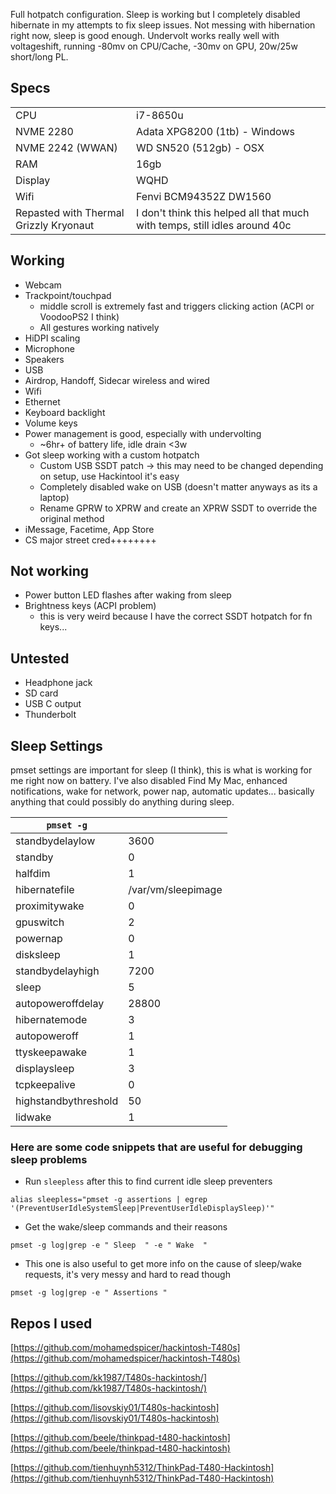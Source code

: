 Full hotpatch configuration. Sleep is working but I completely disabled hibernate in my attempts to fix sleep issues. Not messing with hibernation right now, sleep is good enough. Undervolt works really well with voltageshift, running -80mv on CPU/Cache, -30mv on GPU, 20w/25w short/long PL.

## Specs
|||
|--|--|
| CPU | i7-8650u |
| NVME 2280 | Adata XPG8200 (1tb) - Windows|
| NVME 2242 (WWAN) | WD SN520 (512gb) - OSX|
| RAM | 16gb |
| Display | WQHD |
| Wifi | Fenvi BCM94352Z DW1560 |
| Repasted with Thermal Grizzly Kryonaut| I don't think this helped all that much with temps, still idles around 40c|

## Working
 - Webcam 
 - Trackpoint/touchpad 
	 - middle scroll is extremely fast and triggers clicking action (ACPI or VoodooPS2 I think)
	 - All gestures working natively
 - HiDPI scaling
 - Microphone
 - Speakers 
 - USB
 - Airdrop, Handoff, Sidecar wireless and wired
 - Wifi
 - Ethernet
 - Keyboard backlight
 - Volume keys
 - Power management is good, especially with undervolting
	 - ~6hr+ of battery life, idle drain <3w
 - Got sleep working with a custom hotpatch
 	 - Custom USB SSDT patch -> this may need to be changed depending on setup, use Hackintool it's easy
  	 - Completely disabled wake on USB (doesn't matter anyways as its a laptop)
	 - Rename GPRW to XPRW and create an XPRW SSDT to override the original method
 - iMessage, Facetime, App Store
 - CS major street cred++++++++

## Not working
 - Power button LED flashes after waking from sleep
 - Brightness keys (ACPI problem)
 	 - this is very weird because I have the correct SSDT hotpatch for fn keys...

## Untested
 - Headphone jack
 - SD card
 - USB C output
 - Thunderbolt

## Sleep Settings

pmset settings are important for sleep (I think), this is what is working for me right now on battery. I've also disabled Find My Mac, enhanced notifications, wake for network, power nap, automatic updates... basically anything that could possibly do anything during sleep.

|```pmset -g```||
 |--|--|
| standbydelaylow  |    3600 |
| standby          |    0|
| halfdim          |    1|
| hibernatefile    |    /var/vm/sleepimage|
 |proximitywake    |    0|
 |gpuswitch        |    2|
| powernap         |    0|
| disksleep        |    1|
| standbydelayhigh |    7200|
| sleep            |    5|
| autopoweroffdelay |   28800|
| hibernatemode    |    3|
| autopoweroff     |    1|
| ttyskeepawake    |    1|
| displaysleep     |    3|
| tcpkeepalive     |    0|
| highstandbythreshold | 50|
| lidwake            | 1|

### Here are some code snippets that are useful for debugging sleep problems

- Run ```sleepless``` after this to find current idle sleep preventers

```alias sleepless="pmset -g assertions | egrep '(PreventUserIdleSystemSleep|PreventUserIdleDisplaySleep)'"```

- Get the wake/sleep commands and their reasons

```pmset -g log|grep -e " Sleep  " -e " Wake  "```

- This one is also useful to get more info on the cause of sleep/wake requests, it's very messy and hard to read though

```pmset -g log|grep -e " Assertions " ```


## Repos I used

[https://github.com/mohamedspicer/hackintosh-T480s](https://github.com/mohamedspicer/hackintosh-T480s)

[https://github.com/kk1987/T480s-hackintosh/](https://github.com/kk1987/T480s-hackintosh/)

[https://github.com/lisovskiy01/T480s-hackintosh](https://github.com/lisovskiy01/T480s-hackintosh)

[https://github.com/beele/thinkpad-t480-hackintosh](https://github.com/beele/thinkpad-t480-hackintosh)

[https://github.com/tienhuynh5312/ThinkPad-T480-Hackintosh](https://github.com/tienhuynh5312/ThinkPad-T480-Hackintosh)
